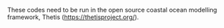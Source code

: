 These codes need to be run in the open source coastal ocean modelling framework, Thetis (https://thetisproject.org/).
